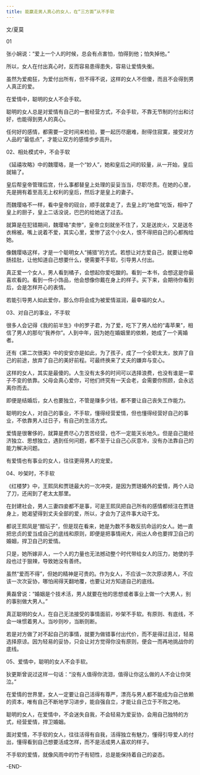 ```yaml
---
title: 能赢走男人真心的女人，在“三方面”从不手软
---
```


文/夏莫

01

张小娴说：“爱上一个人的时候，总会有点害怕，怕得到他；怕失掉他。”

所以，女人在付出真心时，反而容易患得患失，容易让爱情失衡。

虽然为爱痴狂，为爱付出所有，但不得不说，这样的女人不但傻，而且不会得到男人真正的爱。

在爱情中，聪明的女人不会手软。

聪明的女人总是对爱情有自己的一套经营方式，不会手软，不靠无节制的付出和讨好，也能得到男人的真心。

任何好的感情，都需要一定时间来检验，要一起历尽磨难，耐得住寂寞，接受对方人品的“最低点”，才能让双方的感情步步高升。



02、相处模式中，不会手软

《延禧攻略》中的魏璎珞，是一个“妙人”，她和皇后之间的较量，从一开始，皇后就输了。

皇后帮皇帝管理后宫，什么事都替皇上处理的妥妥当当，尽职尽责。在她的心里，先是拥有着至高无上权利的皇后，然后才是皇上的妻子。

而魏璎珞不一样，看中皇帝的砚台，顺手就拿走了，去皇上的“地盘”吃饭，相中了皇上的厨子，皇上二话没说，巴巴的给她送了过去。

就算是在犯错期间，魏璎珞“卖惨”，皇帝立刻就坐不住了，又是送炭火，又是送冬衣棉被。嘴上说着不爱，其实心里，爱惨了这个小女人，恨不得把自己的心都掏给她。

像魏璎珞这样，才是一个聪明女人“捕猎”的方式。若想让对方爱自己，就要让他牵肠挂肚，让他知道自己想要什么，便需要不手软，引导男人付出。

真正爱一个女人，男人看到橘子，会想起你爱吃酸的。看到一本书，会想这是你最喜欢看的。看到一件小饰品，他会想像你戴在身上的样子。买下来，会期待你看到后，会是怎样开心的表情。

若能引导男人如此爱你，那么你将会成为被爱情滋润，最幸福的女人。



03、对自己的事业，不手软

很多人会记得《我的前半生》中的罗子君，为了爱，吃下了男人给的“毒苹果”，相信了男人的那句“我养你”。人到中年，因为她在婚姻里的依赖，她成了一个离婚者。

还有《第二次很美》中的安安亦是如此，为了孩子，成了一个全职太太，放弃了自己的前途，放弃了自己的美好前程。可最终换来了丈夫的嫌弃与变心。

这样的女人，其实是最傻的。人生没有太多的时间可以选择浪费，也没有谁是一辈子不变的依靠。父母会真心爱你，可他们终究有一天会老，会需要你照顾，会永远离你而去。

即便是结婚后，女人也要独立，不管是赚多少钱，都不要让自己丧失工作能力。

聪明的女人，对自己的事业，不手软，懂得经营爱情，但也懂得经营好自己的事业，不依靠男人过日子，有自己的生活方式。

爱情是很奢侈的，就算是费尽心力苦苦经营，也不一定能天长地久。但是自己能经济独立、思想独立，遇到任何问题，都不至于让自己心灰意冷，没有办法靠自己的能力解决问题。

有爱情也有事业的女人，往往更得男人的宠爱。



04、吵架时，不手软

《红楼梦》中，王熙凤和贾琏最大的一次冲突，是因为贾琏婚外的爱情，两个人动了刀，还闹到了老太太那里。

在封建社会，男人三妻四妾都不是事，可是王熙凤把自己所有的感情都倾注在贾琏身上，她渴望得到丈夫全部的爱，所以，才会为了这件事大动干戈。

都说王熙凤是“醋坛子”，但是现在看来，她是为数不多敢反抗命运的女人。她一直把忠贞的爱当成自己的底线和原则，即便是把事情闹大，闹出人命也要捍卫自己的婚姻，捍卫自己的爱情。

只是，她所嫁非人，一个人的力量也无法撼动整个时代带给女人的压力，她使的手段也过于狠辣，导致她没有善终。

虽然“爱而不得”，但她的精神是可贵的。作为女人，不应该一次次原谅男人，不应该一次次妥协，哪怕闹得天翻地覆，也要让对方知道自己的底线。

黄磊曾说：“婚姻是个技术活，男人就要在他的思想或者事业上做一个大男人，别的事别做大男人。”

真正聪明的女人，在自己无法接受的事情面前，吵架不手软。有原则、有底线，不会一味惯着男人。当吵则吵，当断则断。

若是对方做了对不起自己的事情，就要为做错事付出代价，而不是得过且过，轻易选择原谅。因为轻易的妥协，只会让对方觉得你没有原则，便会一而再地挑战你的底线。



05、爱情中，聪明的女人不会手软。

狄更斯曾说过这样一句话：“没有人值得你流泪，值得让你这么做的人不会让你哭泣。”

在爱情的世界里，女人一定要让自己活得有尊严，漂亮与男人都不能成为自己依赖的资本，唯有自己不断地学习进步，能自强自立，才能让自己立于不败之地。

聪明的女人，在爱情中，不会迷失自我，不会轻易为爱妥协，会用自己独特的方式，经营爱情，捍卫婚姻。

面对爱情，不手软的女人，往往活得有自我，活得独立有魅力，懂得引导爱人的付出，懂得看到自己想要活成怎样，而不是活成男人喜欢的样子。

不手软的爱情，就像风雨中的竹子有韧性，总是能保持着自己的姿态。

-END-


